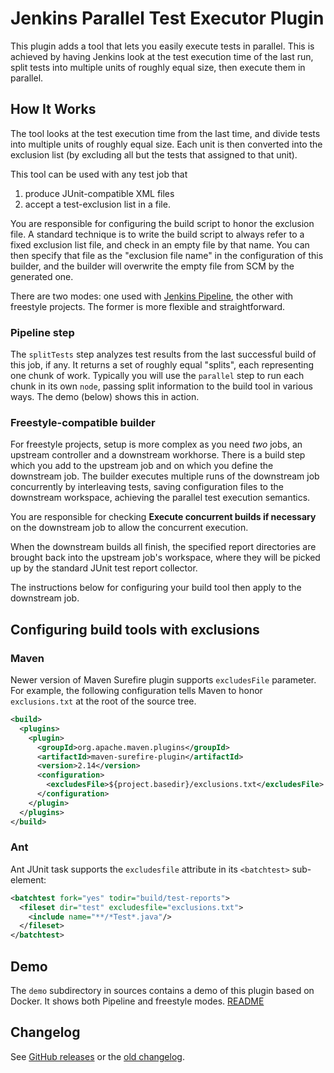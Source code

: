 # Jenkins Parallel Test Executor Plugin

This plugin adds a tool that lets you easily execute tests in parallel.
This is achieved by having Jenkins look at the test execution time of the last run,
split tests into multiple units of roughly equal size, then execute them in parallel.

## How It Works

The tool looks at the test execution time from the last time, and divide tests into multiple units of roughly equal size. Each unit is then converted into the exclusion list (by excluding all but the tests that assigned to that unit).

This tool can be used with any test job that

1.  produce JUnit-compatible XML files
2.  accept a test-exclusion list in a file.

You are responsible for configuring the build script to honor the exclusion file. A standard technique is to write the build script to always refer to a fixed exclusion list file, and check in an empty file by that name. You can then specify that file as the "exclusion file name" in the configuration of this builder, and the builder will overwrite the empty file from SCM by the generated one.

There are two modes: one used with [Jenkins Pipeline](https://jenkins.io/doc/book/pipeline/), the other with freestyle projects. The former is more flexible and straightforward.

### Pipeline step

The `splitTests` step analyzes test results from the last successful build of this job, if any. It returns a set of roughly equal "splits", each representing one chunk of work. Typically you will use the `parallel` step to run each chunk in its own `node`, passing split information to the build tool in various ways. The demo (below) shows this in action.

### Freestyle-compatible builder

For freestyle projects, setup is more complex as you need *two* jobs, an upstream controller and a downstream workhorse. There is a build step which you add to the upstream job and on which you define the downstream job. The builder executes multiple runs of the downstream job concurrently by interleaving tests, saving configuration files to the downstream workspace, achieving the parallel test execution semantics.

You are responsible for checking **Execute concurrent builds if necessary** on the downstream job to allow the concurrent execution.

When the downstream builds all finish, the specified report directories are brought back into the upstream job's workspace, where they will be picked up by the standard JUnit test report collector.

The instructions below for configuring your build tool then apply to the downstream job.

## Configuring build tools with exclusions

### Maven

Newer version of Maven Surefire plugin supports `excludesFile` parameter. For example, the following configuration tells Maven to honor `exclusions.txt` at the root of the source tree.

```xml
<build>
  <plugins>
    <plugin>
      <groupId>org.apache.maven.plugins</groupId>
      <artifactId>maven-surefire-plugin</artifactId>
      <version>2.14</version>
      <configuration>
        <excludesFile>${project.basedir}/exclusions.txt</excludesFile>
      </configuration>
    </plugin>
  </plugins>
</build>
```

### Ant

Ant JUnit task supports the `excludesfile` attribute in its `<batchtest>` sub-element:

```xml
<batchtest fork="yes" todir="build/test-reports">
  <fileset dir="test" excludesfile="exclusions.txt">
    <include name="**/*Test*.java"/>
  </fileset>
</batchtest>
```

## Demo

The `demo` subdirectory in sources contains a demo of this plugin based on Docker. It shows both Pipeline and freestyle modes. [README](demo/README.md)

## Changelog

See [GitHub releases](https://github.com/jenkinsci/parallel-test-executor-plugin/releases)
or the [old changelog](old-changelog.md).
